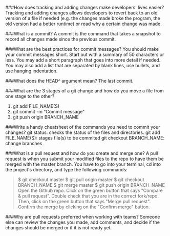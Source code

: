 ###How does tracking and adding changes make developers' lives easier?
Tracking and adding changes allows developers to revert back to an old version of a file if needed (e.g. the changes made broke the program, the old version had a better runtime) or read why a certain change was made.

###What is a commit?
A commit is the command that takes a snapshot to record all changes made since the previous commit.

###What are the best practices for commit messages?
You should make your commit messages short. Start out with a summary of 50 characters or less. You may add a short paragraph that goes into more detail if needed. You may also add a list that are separated by blank lines, use bullets, and use hanging indentation.

###What does the HEAD^ argument mean?
The last commit.

###What are the 3 stages of a git change and how do you move a file from one stage to the other?
1. git add FILE_NAME(S)
2. git commit -m "Commit message"
3. git push origin BRANCH_NAME

###Write a handy cheatsheet of the commands you need to commit your changes?
git status: checks the status of the files and directories.
git add FILE_NAME(S): stages file(s) to be commited
git checkout BRANCH_NAME: change branches

###What is a pull request and how do you create and merge one?
A pull request is when you submit your modified files to the repo to have them be merged with the master branch. You have to go into your terminal, cd into the project's directory, and type the following commands:
>$ git checkout master
>$ git pull origin master
>$ git checkout BRANCH_NAME
>$ git merge master
>$ git push origin BRANCH_NAME
Open the Github repo. Click on the green button that says "Compare & pull request". Double check that you are in the correct fork/repo. Then, click on the green button that says "Merge pull request". Confirm the merge by clicking on the "Confirm merge" button.

###Why are pull requests preferred when working with teams?
Someone else can review the changes you made, add comments, and decide if the changes should be merged or if it is not ready yet.